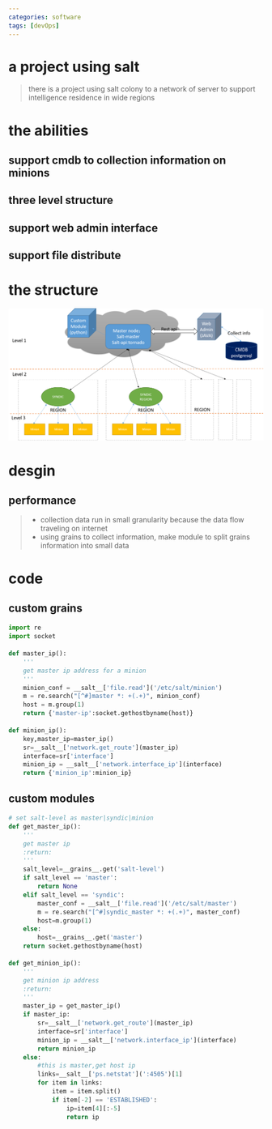 ```yaml
---
categories: software
tags: [devOps] 	
---
```

# a project using salt
> there is a project using salt colony to a network of server to support intelligence residence in wide regions

# the abilities
## support cmdb to collection information on minions
## three level structure 
## support web admin interface
## support file distribute

# the structure
![project-structure](/assets/img/salt-wide-region-servers.png)


# desgin
## performance
> * collection data run in small granularity because the data flow traveling on internet
> * using grains to collect information, make module to split grains information into small data

# code
## custom grains
```python
import re
import socket

def master_ip():
	'''
	get master ip address for a minion
	'''
    minion_conf = __salt__['file.read']('/etc/salt/minion')
    m = re.search("[^#]master *: +(.+)", minion_conf)
    host = m.group(1)
    return {'master-ip':socket.gethostbyname(host)}

def minion_ip():
    key,master_ip=master_ip()
    sr=__salt__['network.get_route'](master_ip)
    interface=sr['interface']
    minion_ip = __salt__['network.interface_ip'](interface)
    return {'minion_ip':minion_ip}
```

## custom modules
```python
# set salt-level as master|syndic|minion
def get_master_ip():
    '''
    get master ip
    :return:
    '''
    salt_level=__grains__.get('salt-level')
    if salt_level == 'master':
        return None
    elif salt_level == 'syndic':
        master_conf = __salt__['file.read']('/etc/salt/master')
        m = re.search("[^#]syndic_master *: +(.+)", master_conf)
        host=m.group(1)
    else:
        host=__grains__.get('master')
    return socket.gethostbyname(host)

def get_minion_ip():
    '''
    get minion ip address
    :return:
    '''
    master_ip = get_master_ip()
    if master_ip:
        sr=__salt__['network.get_route'](master_ip)
        interface=sr['interface']
        minion_ip = __salt__['network.interface_ip'](interface)
        return minion_ip
    else:
        #this is master,get host ip
        links=__salt__['ps.netstat'](':4505')[1]
        for item in links:
            item = item.split()
            if item[-2] == 'ESTABLISHED':
                ip=item[4][:-5]
                return ip
```